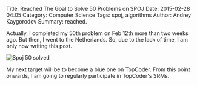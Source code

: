 Title: Reached The Goal to Solve 50 Problems on SPOJ
Date: 2015-02-28 04:05
Category: Computer Science
Tags: spoj, algorithms
Author: Andrey Kaygorodov 
Summary: reached.

Actually, I completed my 50th problem on Feb 12th more than two weeks ago. But then, I went to the Netherlands. So, due to the lack of time, I am only now writing this post.

![Spoj 50 solved]({filename}/images/spoj50.png)

My next target will be to become a blue one on TopCoder. From this point onwards, I am going to regularly participate in TopCoder's SRMs.
